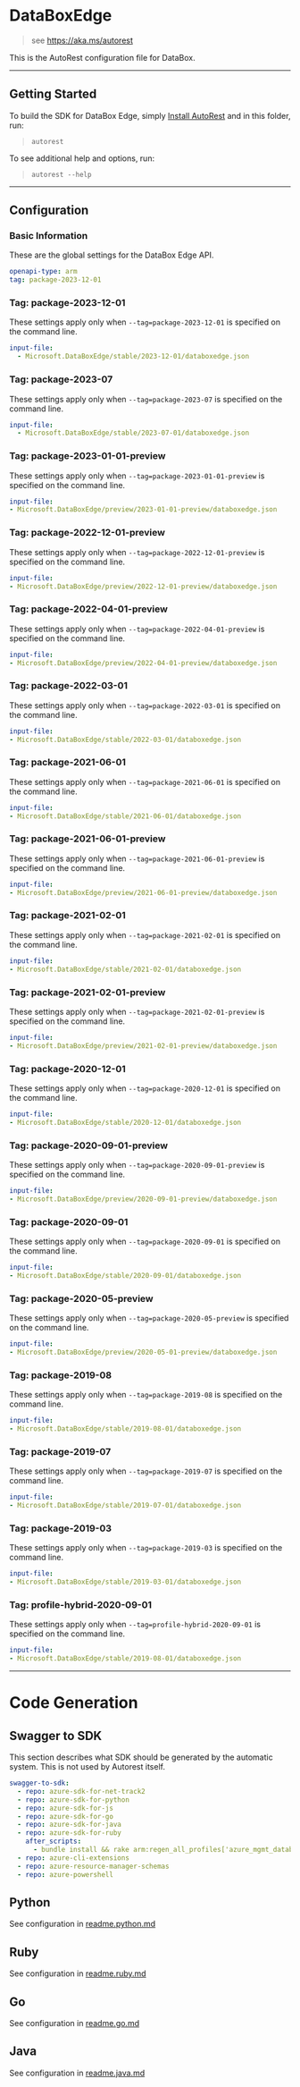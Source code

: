 # DataBoxEdge

> see https://aka.ms/autorest

This is the AutoRest configuration file for DataBox.

---

## Getting Started

To build the SDK for DataBox Edge, simply [Install AutoRest](https://aka.ms/autorest/install) and in this folder, run:

> `autorest`

To see additional help and options, run:

> `autorest --help`

---

## Configuration

### Basic Information

These are the global settings for the DataBox Edge API.

``` yaml
openapi-type: arm
tag: package-2023-12-01
```

### Tag: package-2023-12-01

These settings apply only when `--tag=package-2023-12-01` is specified on the command line.

```yaml $(tag) == 'package-2023-12-01'
input-file:
  - Microsoft.DataBoxEdge/stable/2023-12-01/databoxedge.json
```
### Tag: package-2023-07

These settings apply only when `--tag=package-2023-07` is specified on the command line.

```yaml $(tag) == 'package-2023-07'
input-file:
  - Microsoft.DataBoxEdge/stable/2023-07-01/databoxedge.json
```
### Tag: package-2023-01-01-preview

These settings apply only when `--tag=package-2023-01-01-preview` is specified on the command line.

``` yaml $(tag) == 'package-2023-01-01-preview'
input-file:
- Microsoft.DataBoxEdge/preview/2023-01-01-preview/databoxedge.json
```

### Tag: package-2022-12-01-preview

These settings apply only when `--tag=package-2022-12-01-preview` is specified on the command line.

``` yaml $(tag) == 'package-2022-12-01-preview'
input-file:
- Microsoft.DataBoxEdge/preview/2022-12-01-preview/databoxedge.json
```

### Tag: package-2022-04-01-preview

These settings apply only when `--tag=package-2022-04-01-preview` is specified on the command line.

``` yaml $(tag) == 'package-2022-04-01-preview'
input-file:
- Microsoft.DataBoxEdge/preview/2022-04-01-preview/databoxedge.json
```

### Tag: package-2022-03-01

These settings apply only when `--tag=package-2022-03-01` is specified on the command line.

``` yaml $(tag) == 'package-2022-03-01'
input-file:
- Microsoft.DataBoxEdge/stable/2022-03-01/databoxedge.json
```

### Tag: package-2021-06-01

These settings apply only when `--tag=package-2021-06-01` is specified on the command line.

``` yaml $(tag) == 'package-2021-06-01'
input-file:
- Microsoft.DataBoxEdge/stable/2021-06-01/databoxedge.json
```

### Tag: package-2021-06-01-preview

These settings apply only when `--tag=package-2021-06-01-preview` is specified on the command line.

``` yaml $(tag) == 'package-2021-06-01-preview'
input-file:
- Microsoft.DataBoxEdge/preview/2021-06-01-preview/databoxedge.json
```

### Tag: package-2021-02-01

These settings apply only when `--tag=package-2021-02-01` is specified on the command line.

``` yaml $(tag) == 'package-2021-02-01'
input-file:
- Microsoft.DataBoxEdge/stable/2021-02-01/databoxedge.json
```

### Tag: package-2021-02-01-preview

These settings apply only when `--tag=package-2021-02-01-preview` is specified on the command line.

``` yaml $(tag) == 'package-2021-02-01-preview'
input-file:
- Microsoft.DataBoxEdge/preview/2021-02-01-preview/databoxedge.json
```

### Tag: package-2020-12-01

These settings apply only when `--tag=package-2020-12-01` is specified on the command line.

``` yaml $(tag) == 'package-2020-12-01'
input-file:
- Microsoft.DataBoxEdge/stable/2020-12-01/databoxedge.json
```

### Tag: package-2020-09-01-preview

These settings apply only when `--tag=package-2020-09-01-preview` is specified on the command line.

``` yaml $(tag) == 'package-2020-09-01-preview'
input-file:
- Microsoft.DataBoxEdge/preview/2020-09-01-preview/databoxedge.json
```

### Tag: package-2020-09-01

These settings apply only when `--tag=package-2020-09-01` is specified on the command line.

``` yaml $(tag) == 'package-2020-09-01'
input-file:
- Microsoft.DataBoxEdge/stable/2020-09-01/databoxedge.json
```

### Tag: package-2020-05-preview

These settings apply only when `--tag=package-2020-05-preview` is specified on the command line.

``` yaml $(tag) == 'package-2020-05-preview'
input-file:
- Microsoft.DataBoxEdge/preview/2020-05-01-preview/databoxedge.json
```

### Tag: package-2019-08

These settings apply only when `--tag=package-2019-08` is specified on the command line.

``` yaml $(tag) == 'package-2019-08'
input-file:
- Microsoft.DataBoxEdge/stable/2019-08-01/databoxedge.json
```

### Tag: package-2019-07

These settings apply only when `--tag=package-2019-07` is specified on the command line.

``` yaml $(tag) == 'package-2019-07'
input-file:
- Microsoft.DataBoxEdge/stable/2019-07-01/databoxedge.json
```

### Tag: package-2019-03

These settings apply only when `--tag=package-2019-03` is specified on the command line.

``` yaml $(tag) == 'package-2019-03'
input-file:
- Microsoft.DataBoxEdge/stable/2019-03-01/databoxedge.json
```

### Tag: profile-hybrid-2020-09-01

These settings apply only when `--tag=profile-hybrid-2020-09-01` is specified on the command line.

``` yaml $(tag) == 'profile-hybrid-2020-09-01'
input-file:
- Microsoft.DataBoxEdge/stable/2019-08-01/databoxedge.json
```

---

# Code Generation

## Swagger to SDK

This section describes what SDK should be generated by the automatic system.
This is not used by Autorest itself.

``` yaml $(swagger-to-sdk)
swagger-to-sdk:
  - repo: azure-sdk-for-net-track2
  - repo: azure-sdk-for-python
  - repo: azure-sdk-for-js
  - repo: azure-sdk-for-go
  - repo: azure-sdk-for-java
  - repo: azure-sdk-for-ruby
    after_scripts:
      - bundle install && rake arm:regen_all_profiles['azure_mgmt_databoxedge']
  - repo: azure-cli-extensions
  - repo: azure-resource-manager-schemas
  - repo: azure-powershell
```

## Python

See configuration in [readme.python.md](./readme.python.md)

## Ruby

See configuration in [readme.ruby.md](./readme.ruby.md)

## Go

See configuration in [readme.go.md](./readme.go.md)

## Java

See configuration in [readme.java.md](./readme.java.md)
